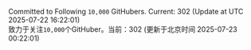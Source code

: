 Committed to Following `10,000` GitHubers. Current: <!-- FOLLOWING_COUNT -->302<!-- FOLLOWING_COUNT --> (Update at UTC <!-- LAST_UPDATED -->2025-07-22 16:22:01<!-- LAST_UPDATED -->)<br>
致力于关注`10,000`个GitHuber。当前：<!-- FOLLOWING_COUNT -->302<!-- FOLLOWING_COUNT --> (更新于北京时间 <!-- LAST_UPDATED_CST -->2025-07-23 00:22:01<!-- LAST_UPDATED_CST -->)
